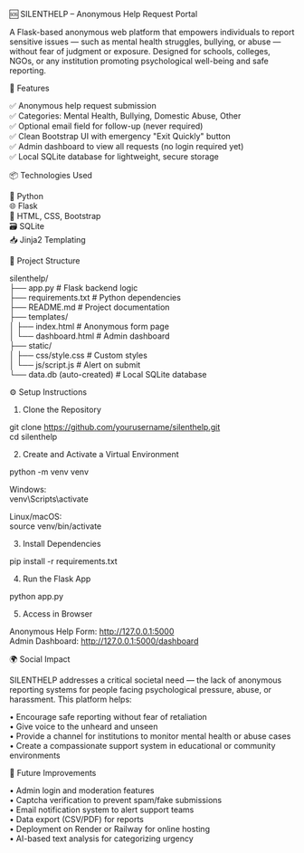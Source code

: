 🆘 SILENTHELP – Anonymous Help Request Portal

A Flask-based anonymous web platform that empowers individuals to report sensitive issues — such as mental health struggles, bullying, or abuse — without fear of judgment or exposure. Designed for schools, colleges, NGOs, or any institution promoting psychological well-being and safe reporting.

🚀 Features

✅ Anonymous help request submission  
✅ Categories: Mental Health, Bullying, Domestic Abuse, Other  
✅ Optional email field for follow-up (never required)  
✅ Clean Bootstrap UI with emergency "Exit Quickly" button  
✅ Admin dashboard to view all requests (no login required yet)  
✅ Local SQLite database for lightweight, secure storage

📦 Technologies Used

🐍 Python  
🌐 Flask  
🎨 HTML, CSS, Bootstrap  
🗃 SQLite  
📥 Jinja2 Templating

📁 Project Structure

silenthelp/  
├── app.py                 # Flask backend logic  
├── requirements.txt       # Python dependencies  
├── README.md              # Project documentation  
├── templates/  
│   ├── index.html         # Anonymous form page  
│   └── dashboard.html     # Admin dashboard  
├── static/  
│   ├── css/style.css      # Custom styles  
│   └── js/script.js       # Alert on submit  
└── data.db (auto-created) # Local SQLite database

⚙️ Setup Instructions

1. Clone the Repository

git clone https://github.com/yourusername/silenthelp.git  
cd silenthelp

2. Create and Activate a Virtual Environment

python -m venv venv

Windows:  
venv\Scripts\activate  

Linux/macOS:  
source venv/bin/activate

3. Install Dependencies

pip install -r requirements.txt

4. Run the Flask App

python app.py

5. Access in Browser

Anonymous Help Form: http://127.0.0.1:5000  
Admin Dashboard: http://127.0.0.1:5000/dashboard

🌍 Social Impact

SILENTHELP addresses a critical societal need — the lack of anonymous reporting systems for people facing psychological pressure, abuse, or harassment. This platform helps:

• Encourage safe reporting without fear of retaliation  
• Give voice to the unheard and unseen  
• Provide a channel for institutions to monitor mental health or abuse cases  
• Create a compassionate support system in educational or community environments  

🧠 Future Improvements

• Admin login and moderation features  
• Captcha verification to prevent spam/fake submissions  
• Email notification system to alert support teams  
• Data export (CSV/PDF) for reports  
• Deployment on Render or Railway for online hosting  
• AI-based text analysis for categorizing urgency

